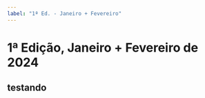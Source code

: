 ```yaml
---
label: "1ª Ed. - Janeiro + Fevereiro"
---
```


# 1ª Edição, Janeiro + Fevereiro de 2024

## testando
